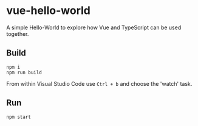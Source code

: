# vue-hello-world
A simple Hello-World to explore how Vue and TypeScript can be used together.

## Build
```
npm i
npm run build
```
From within Visual Studio Code use `Ctrl + b` and choose the 'watch' task.

## Run
```
npm start
```
